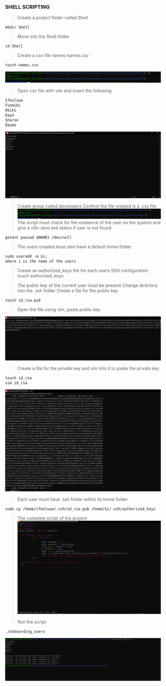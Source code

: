 ### SHELL SCRIPTING
> Create a project folder called Shell

    mkdir Shell
> Move into the Shell folder

    cd Shell
> Create a csv file names names.csv

    touch names.csv
![file](./images/confirm.PNG)
> Open csv file with vim and insert the following

    Ifeoluwa
    Funmibi
    Okiki
    Dayo
    Sharon
    Ebube
![csvfile](./images/Capture.PNG)
> Create group called developers
> Confirm the file created is a .csv file
![.csv](./images/confirm.PNG)
> The script must check for the existence of the user on the system and give a n0n-zero exit status if user is not found

    getent passwd $NAMES /dev/null

> The users created must also have a default home folder

    sudo useradd -m $i;
    where i is the name of the users

> Create an authorized_keys file for each users SSH configuration
    touch authorized_keys

> The public key of the current user must be present
> Change directory into the .ssh folder
> Create a file for the public key

    touch id_rsa.pub
> Open the file using vim, paste public key

![public_key](./images/pub%20key.PNG)
> Create a file for the private key and vim into it to paste the private key

    touch id_rsa
    vim id_rsa
![private_key](./images/privatekey.PNG)

> Each user must have .ssh folder within its home folder

    sudo cp /home/ifeoluwa/.ssh/id_rsa.pub /home/$i/.ssh/authorized_keys

> The complete script of the project
![script](./images/ScriptPNG.PNG)

> Run the script

    ./onboarding_users
![result](./images/servers_user.PNG)






